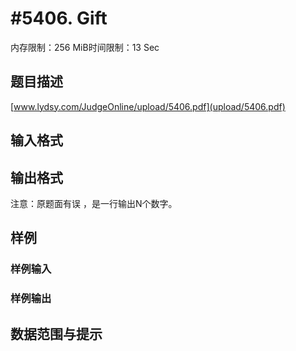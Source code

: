 # #5406. Gift

内存限制：256 MiB时间限制：13 Sec

## 题目描述

[www.lydsy.com/JudgeOnline/upload/5406.pdf](upload/5406.pdf)

## 输入格式

## 输出格式

 注意：原题面有误 ，是一行输出N个数字。

## 样例

### 样例输入

### 样例输出

## 数据范围与提示
